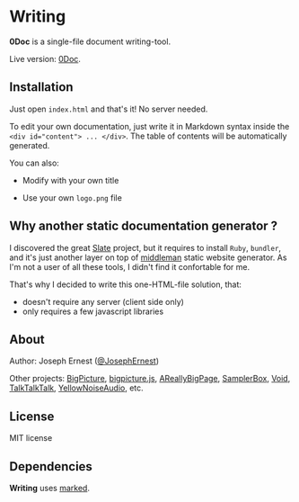 Writing
=======

**0Doc** is a single-file document writing-tool.

Live version: [0Doc](https://josephernest.github.io/0Doc/).


Installation
----
Just open `index.html` and that's it! No server needed.

To edit your own documentation, just write it in Markdown syntax inside the `<div id="content"> ... </div>`. 
The table of contents will be automatically generated.

You can also:

* Modify <title>...</title> with your own title

* Use your own `logo.png` file


Why another static documentation generator ?
----

I discovered the great [Slate](https://github.com/lord/slate) project, but it requires to install `Ruby`, `bundler`, and it's just another layer on top of [middleman](https://middlemanapp.com/) static website generator. As I'm not a user of all these tools, I didn't find it confortable for me.

That's why I decided to write this one-HTML-file solution, that:

* doesn't require any server (client side only)
* only requires a few javascript libraries


About
----
Author: Joseph Ernest ([@JosephErnest](https://twitter.com/JosephErnest))

Other projects: [BigPicture](http://bigpicture.bi), [bigpicture.js](https://github.com/josephernest/bigpicture.js), [AReallyBigPage](https://github.com/josephernest/AReallyBigPage), [SamplerBox](http://www.samplerbox.org), [Void](http://www.thisisvoid.org), [TalkTalkTalk](https://github.com/josephernest/TalkTalkTalk), [YellowNoiseAudio](http://www.yellownoiseaudio.com), etc.

License
----
MIT license

Dependencies
---
**Writing** uses [marked](https://github.com/chjj/marked).